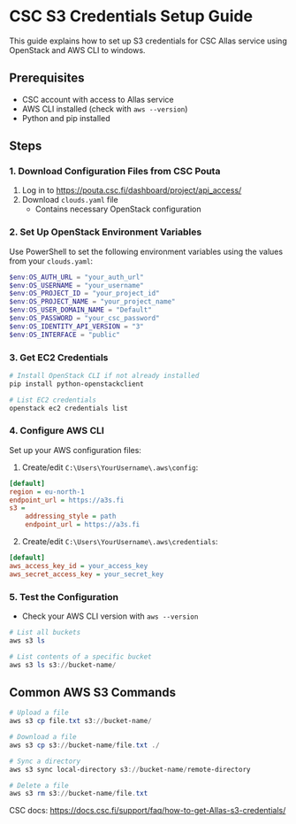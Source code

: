 # CSC S3 Credentials Setup Guide

This guide explains how to set up S3 credentials for CSC Allas service using OpenStack and AWS CLI to windows.

## Prerequisites

- CSC account with access to Allas service
- AWS CLI installed (check with `aws --version`)
- Python and pip installed

## Steps

### 1. Download Configuration Files from CSC Pouta

1. Log in to https://pouta.csc.fi/dashboard/project/api_access/
2. Download `clouds.yaml` file
   - Contains necessary OpenStack configuration

### 2. Set Up OpenStack Environment Variables

Use PowerShell to set the following environment variables using the values from your `clouds.yaml`:

```powershell
$env:OS_AUTH_URL = "your_auth_url"
$env:OS_USERNAME = "your_username"
$env:OS_PROJECT_ID = "your_project_id"
$env:OS_PROJECT_NAME = "your_project_name"
$env:OS_USER_DOMAIN_NAME = "Default"
$env:OS_PASSWORD = "your_csc_password"
$env:OS_IDENTITY_API_VERSION = "3"
$env:OS_INTERFACE = "public"
```

### 3. Get EC2 Credentials

```powershell
# Install OpenStack CLI if not already installed
pip install python-openstackclient

# List EC2 credentials
openstack ec2 credentials list
```

### 4. Configure AWS CLI

Set up your AWS configuration files:

1. Create/edit `C:\Users\YourUsername\.aws\config`:

```ini
[default]
region = eu-north-1
endpoint_url = https://a3s.fi
s3 =
    addressing_style = path
    endpoint_url = https://a3s.fi
```

2. Create/edit `C:\Users\YourUsername\.aws\credentials`:

```ini
[default]
aws_access_key_id = your_access_key
aws_secret_access_key = your_secret_key
```

### 5. Test the Configuration

- Check your AWS CLI version with `aws --version`

```powershell
# List all buckets
aws s3 ls

# List contents of a specific bucket
aws s3 ls s3://bucket-name/
```

## Common AWS S3 Commands

```powershell
# Upload a file
aws s3 cp file.txt s3://bucket-name/

# Download a file
aws s3 cp s3://bucket-name/file.txt ./

# Sync a directory
aws s3 sync local-directory s3://bucket-name/remote-directory

# Delete a file
aws s3 rm s3://bucket-name/file.txt
```

CSC docs: https://docs.csc.fi/support/faq/how-to-get-Allas-s3-credentials/
